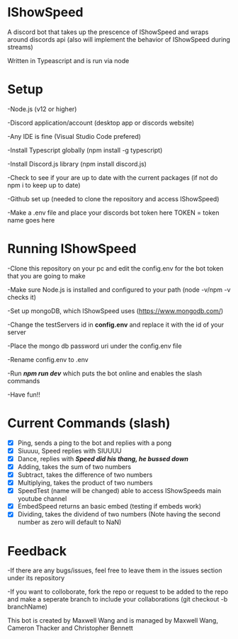 # IShowSpeed

A discord bot that takes up the prescence of IShowSpeed and wraps around discords api (also will implement the behavior of IShowSpeed during streams)

Written in Typeascript and is run via node

<h1>Setup</h1>
-Node.js (v12 or higher)


-Discord application/account (desktop app or discords website)

-Any IDE is fine (Visual Studio Code prefered)

-Install Typescript globally (npm install -g typescript)

-Install Discord.js library (npm install discord.js)

-Check to see if your are up to date with the current packages (if not do npm i to keep up to date)

-Github set up (needed to clone the repository and access IShowSpeed)

-Make a .env file and place your discords bot token here TOKEN = token name goes here

<h1>Running IShowSpeed</h1>
-Clone this repository on your pc and edit the config.env for the bot token that you are going to make


-Make sure Node.js is installed and configured to your path (node -v/npm -v checks it)

-Set up mongoDB, which IShowSpeed uses (https://www.mongodb.com/)

-Change the testServers id in <b>config.env</b> and replace it with the id of your server

-Place the mongo db password uri under the config.env file

-Rename config.env to .env

-Run ***npm run dev***  which puts the bot online and enables the slash commands

-Have fun!!


<h1>Current Commands (slash)</h1>

- [X] Ping, sends a ping to the bot and replies with a pong
- [X] Siuuuu, Speed replies with SIUUUU
- [X] Dance, replies with ***Speed did his thang, he bussed down***
- [X] Adding, takes the sum of two numbers
- [X] Subtract, takes the difference of two numbers
- [X] Multiplying, takes the product of two numbers
- [X] SpeedTest (name will be changed) able to access IShowSpeeds main youtube channel
- [X] EmbedSpeed returns an basic embed (testing if embeds work)
- [X] Dividing, takes the dividend of two numbers (Note having the second number as zero will default to NaN)

<h1>Feedback</h1>
-If there are any bugs/issues, feel free to leave them in the issues section under its repository


-If you want to colloborate, fork the repo or request to be added to the repo and make a seperate branch to include your collaborations (git checkout -b branchName)


<p2>This bot is created by Maxwell Wang and is managed by Maxwell Wang, Cameron Thacker and Christopher Bennett</p2>

